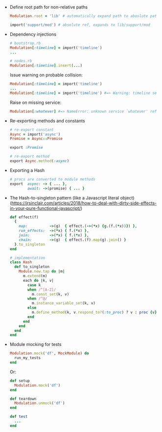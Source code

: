 * Define root path for non-relative paths

  ```ruby
  Modulation.root = 'lib' # automatically expand path to aboslute path

  import('support/mod') # absolute ref, expands to lib/support/mod
  ```

* Dependency injections

  ```ruby
  # bootstrap.rb
  Modulation[:timeline] = import('timeline')
  ...

  # nodes.rb
  Modulation[:timeline].insert(...)
  ```

  Issue warning on probable collision:

  ```ruby
  Modulation[:timeline] = import('timeline')
  ...
  Modulation[:timeline] = import('timeline') #=> Warning: timeline service already set
  ```

  Raise on missing service:

  ```ruby
  Modulation[:whatever] #=> NameError: unknown service `whatever' referenced
  ```

* Re-exporting methods and constants

  ```ruby
  # re-export constant
  Async = import('async')
  Promise = Async::Promise

  export :Promise
  
  # re-export method
  export Async.method(:async)
  ```

* Exporting a Hash

  ```ruby
  # procs are converted to module methods
  export  async: -> { ... },
          await: ->(promise) { ... }
  ```

* The Hash-to-singleton pattern (like a Javascript literal object)
  (https://jrsinclair.com/articles/2018/how-to-deal-with-dirty-side-effects-in-your-pure-functional-javascript/)

  ```ruby
  def effect(f)
    {
      map:          ->(g)  { effect.(->(*x) {g.(f.(*x))}) },
      run_effects:  ->(*x) { f.(*x) },
      join:         ->(*x) { f.(*x) },
      chain:        ->(g)  { effect.(f).map(g).join() }
    }.to_singleton
  end

  # implementation
  class Hash
    def to_singleton
      Module.new.tap do |m|
        m.extend(m)
        each do |k, v|
          case k
          when /^[A-Z]/
            m.const_set(k, v)
          when /^@/
            m.instance_variable_set(k, v)
          else
            m.define_method(k, v.respond_to?(:to_proc) ? v : proc {v})
          end
        end
      end
    end
  end
  ```

* Module mocking for tests

  ```ruby
  Modulation.mock('df', MockModule) do
    run_my_tests
  end
  ```

  Or:

  ```ruby
  def setup
    Modulation.mock('df')
  end

  def teardown
    Modulation.unmock('df')
  end

  def test
    ...
  end
  ```

  